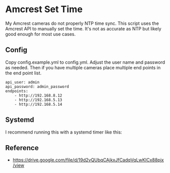 # Amcrest Set Time
My Amcrest cameras do not properly NTP time sync. This script uses the Amcrest API to
manually set the time. It's not as accurate as NTP but likely good enough for most use
cases. 

## Config
Copy config.example.yml to config.yml. Adjust the user name and password as needed. Then
if you have multiple cameras place multiple end points in the end point list.
```
api_user: admin
api_password: admin_password
endpoints:
    - http://192.168.8.12
    - http://192.168.5.13
    - http://192.168.5.14
```

## Systemd
I recommend running this with a systemd timer like this:

## Reference 
- https://drive.google.com/file/d/19d2vQUbqCAjkxJfCadqVqLwKICx88pjx/view